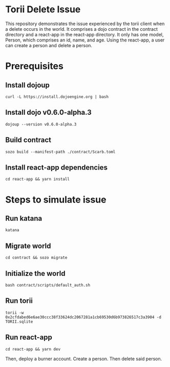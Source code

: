 # Torii Delete Issue
This repository demonstrates the issue experienced by the torii client when a delete occurs in the world. 
It comprises a dojo contract in the contract directory and a react-app in the react-app directory. 
It only has one model, Person, which comprises an id, name, and age. Using the react-app, a user
can create a person and delete a person.

# Prerequisites
## Install dojoup
````shell
curl -L https://install.dojoengine.org | bash
````
## Install dojo v0.6.0-alpha.3
````shell
dojoup --version v0.6.0-alpha.3
````

## Build contract
````shell
sozo build --manifest-path ./contract/Scarb.toml
````

## Install react-app dependencies
````shell
cd react-app && yarn install
````

# Steps to simulate issue
## Run katana
````shell
katana
````

## Migrate world
````shell
cd contract && sozo migrate
````

## Initialize the world
````shell
bash contract/scripts/default_auth.sh
````

## Run torii
````shell
torii -w 0x2cfdabed6e6ae30ccc38f33624dc2067281a1cb69530d6b973826517c3a3904 -d TORII.sqlite
````

## Run react-app
````shell
cd react-app && yarn dev
````

Then, deploy a burner account. Create a person. Then delete said person.
